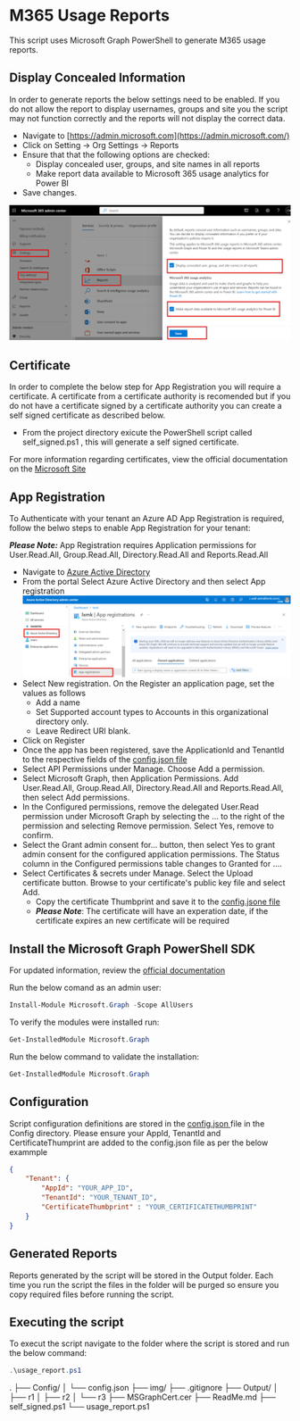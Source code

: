 # M365 Usage Reports

This script uses Microsoft Graph PowerShell to generate M365 usage reports.

## Display Concealed Information

In order to generate reports the below settings need to be enabled. If you do not allow the report to display usernames, groups and site you the script may not function correctly and the reports will not display the correct data.

- Navigate to [https://admin.microsoft.com](https://admin.microsoft.com/)
- Click on Setting -> Org Settings -> Reports
- Ensure that that the following options are checked:
  - Display concealed user, groups, and site names in all reports
  - Make report data available to Microsoft 365 usage analytics for Power BI
- Save changes.
  
![Reports](img/reports.png)

## Certificate

In order to complete the below step for App Registration you will require a certificate. A certificate from a certificate authority is recomended but if you do not have a certificate signed by a certificate authority you can create a self signed certificate as described below.

- From the project directory exicute the PowerShell script called self_signed.ps1 , this will generate a self signed certificate.

For more information regarding certificates, view the official documentation on the [Microsoft Site](https://learn.microsoft.com/en-us/azure/active-directory/develop/howto-create-self-signed-certificate)

## App Registration

To Authenticate with your tenant an Azure AD App Registration is required, follow the belwo steps to enable App Registration for your tenant:

***Please Note:*** App Registration requires Application permissions for User.Read.All, Group.Read.All, Directory.Read.All and Reports.Read.All

- Navigate to [Azure Active Directory](https://aad.portal.azure.com/)
- From the portal Select Azure Active Directory and then select App registration
  ![App Registration](img/app-reg.png)
- Select New registration. On the Register an application page, set the values as follows
  - Add a name
  - Set Supported account types to Accounts in this organizational directory only.
  - Leave Redirect URI blank.
- Click on Register
- Once the app has been registered, save the ApplicationId and TenantId to the respective fields of the [config.json file](Config/config.json)
- Select API Permissions under Manage. Choose Add a permission.
- Select Microsoft Graph, then Application Permissions. Add User.Read.All, Group.Read.All, Directory.Read.All and Reports.Read.All, then select Add permissions.
- In the Configured permissions, remove the delegated User.Read permission under Microsoft Graph by selecting the ... to the right of the permission and selecting Remove permission. Select Yes, remove to confirm.
- Select the Grant admin consent for... button, then select Yes to grant admin consent for the configured application permissions. The Status column in the Configured permissions table changes to Granted for ....
- Select Certificates & secrets under Manage. Select the Upload certificate button. Browse to your certificate's public key file and select Add.
  - Copy the certificate Thumbprint and save it to the [config.jsone file](Config/config.json)
  - ***Please Note***: The certificate will have an experation date, if the certificate expires an new certificate will be required

## Install the Microsoft Graph PowerShell SDK

For updated information, review the [official documentation](https://learn.microsoft.com/en-us/powershell/microsoftgraph/installation)

Run the below comand as an admin user:

``` PowerShell
Install-Module Microsoft.Graph -Scope AllUsers
```

To verify the modules were installed run:

```PowerShell
Get-InstalledModule Microsoft.Graph
```

Run the below command to validate the installation:

```PowerShell
Get-InstalledModule Microsoft.Graph
```

## Configuration

Script configuration definitions are stored in the [ config.json ](Config/config.json) file in the Config directory. Please ensure your AppId, TenantId and CertificateThumprint are added to the config.json file as per the below exammple

```json
{
    "Tenant": {
        "AppId": "YOUR_APP_ID",
        "TenantId": "YOUR_TENANT_ID",
        "CertificateThumbprint" : "YOUR_CERTIFICATETHUMBPRINT" 
    }
}
```

## Generated Reports

Reports generated by the script will be stored in the Output folder. Each time you run the script the files in the folder will be purged so ensure you copy required files before running the script.

## Executing the script

To execut the script navigate to the folder where the script is stored and run the below command:

```PowerShell
.\usage_report.ps1
```


.
├── Config/
│   └── config.json
├── img/
├── .gitignore
├── Output/
│   ├── r1
│   ├── r2
│   └── r3
├── MSGraphCert.cer
├── ReadMe.md
├── self_signed.ps1
└── usage_report.ps1
